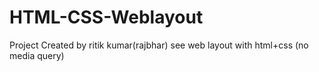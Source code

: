 # HTML-CSS-Weblayout
Project Created by ritik kumar(rajbhar)
see web layout with html+css (no media query)
